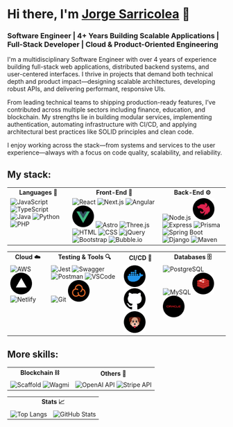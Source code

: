 # Hi there, I'm [Jorge Sarricolea](https://jorgesarricolea.com) 👋

### Software Engineer | 4+ Years Building Scalable Applications | Full-Stack Developer | Cloud & Product-Oriented Engineering

I'm a multidisciplinary Software Engineer with over 4 years of experience building full-stack web applications, distributed backend systems, and user-centered interfaces. I thrive in projects that demand both technical depth and product impact—designing scalable architectures, developing robust APIs, and delivering performant, responsive UIs.

From leading technical teams to shipping production-ready features, I’ve contributed across multiple sectors including finance, education, and blockchain. My strengths lie in building modular services, implementing authentication, automating infrastructure with CI/CD, and applying architectural best practices like SOLID principles and clean code.

I enjoy working across the stack—from systems and services to the user experience—always with a focus on code quality, scalability, and reliability.
## My stack:

<table>
  <tr>
    <td align="center"><strong>Languages 🌟</strong></td>
    <td align="center"><strong>Front-End 🎨</strong></td>
    <td align="center"><strong>Back-End ⚙️</strong></td>
  </tr>
  <tr>
    <td valign="top">
      <img src="assets/javascript-icon.png" alt="JavaScript" width="50">
      <img src="assets/typescript-icon.png" alt="TypeScript" width="50">
      <img src="assets/java-icon.png" alt="Java" width="50">
      <img src="assets/python-icon.png" alt="Python" width="50">
      <img src="assets/php-icon.png" alt="PHP" width="50">
    </td>
    <td valign="top">
      <img src="assets/reactjs-icon.png" alt="React" width="50">
      <img src="assets/nextjs-icon.png" alt="Next.js" width="50">
      <img src="assets/angular-icon.png" alt="Angular" width="50">
      <img src="assets/vuejs-icon.png" alt="Vue" width="50">
      <img src="assets/astro-icon.png" alt="Astro" width="50">
      <img src="assets/threejs-icon.png" alt="Three.js" width="50">
      <img src="assets/html-icon.png" alt="HTML" width="50">
      <img src="assets/css-icon.png" alt="CSS" width="50">
      <img src="assets/jquery-icon.png" alt="jQuery" width="50">
      <img src="assets/boostrap-icon.png" alt="Bootstrap" width="50">
      <img src="assets/bubbleio-icon.png" alt="Bubble.io" width="50">
    </td>
    <td valign="top">
      <img src="assets/nodejs-icon.png" alt="Node.js" width="50">
      <img src="assets/nestjs-icon.png" alt="NestJS" width="50">
      <img src="assets/express-icon.png" alt="Express" width="50">
      <img src="assets/prisma-icon.png" alt="Prisma" width="50">
      <img src="assets/springboot-icon.png" alt="Spring Boot" width="50">
      <img src="assets/django-icon.png" alt="Django" width="50">
      <img src="assets/maven-icon.png" alt="Maven" width="50">
    </td>
  </tr>
</table>

<table>
  <tr>
    <td align="center"><strong>Cloud ☁️</strong></td>
    <td align="center"><strong>Testing & Tools 🔍</strong></td>
    <td align="center"><strong>CI/CD 🚀</strong></td>
    <td align="center"><strong>Databases 🗄️</strong></td>
  </tr>
  <tr>
    <td valign="top">
      <img src="assets/aws-icon.png" alt="AWS" width="50">
      <img src="assets/vercel-icon.png" alt="Vercel" width="50">
      <img src="assets/netlify-icon.png" alt="Netlify" width="50">
    </td>
    <td valign="top">
      <img src="assets/jest-icon.png" alt="Jest" width="50">
      <img src="assets/swagger-icon.png" alt="Swagger" width="50">
      <img src="assets/postman-icon.png" alt="Postman" width="50">
      <img src="assets/vscode-icon.png" alt="VSCode" width="50">
      <img src="assets/git-icon.png" alt="Git" width="50">
      <img src="assets/sonarcloud-icon.png" alt="SonarCloud" width="50">
    </td>
    <td valign="top">
      <img src="assets/docker-icon.png" alt="Docker" width="50">
      <img src="assets/github-icon.png" alt="GitHub Actions" width="50">
      <img src="assets/husky-icon.png" alt="Husky" width="50">
    </td>
    <td valign="top">
      <img src="assets/postgresql-icon.png" alt="PostgreSQL" width="50">
      <img src="assets/mysql-icon.png" alt="MySQL" width="50">
      <img src="assets/redis-icon.png" alt="Redis" width="50">
      <img src="assets/oracle-icon.png" alt="Oracle" width="50">
    </td>
  </tr>
</table>

## More skills:

<table>
  <tr>
    <td align="center"><strong>Blockchain ⛓️</strong></td>
    <td align="center"><strong>Others 🧩</strong></td>
  </tr>
  <tr>
    <td valign="top">
      <img src="assets/scaffold-icon.png" alt="Scaffold" width="50">
      <img src="assets/wagmi-icon.png" alt="Wagmi" width="50">
    </td>
    <td valign="top">
      <img src="assets/openai-icon.png" alt="OpenAI API" width="50">
      <img src="assets/stripe-icon.png" alt="Stripe API" width="50">
    </td>
  </tr>
</table>

<table>
  <tr>
    <td colspan="2" align="center"><strong>Stats 📈</strong></td>
  </tr>
  <tr>
    <td valign="top">
      <img src="https://github-readme-stats.vercel.app/api/top-langs/?username=JorgeSarricolea&theme=dark&layout=compact" alt="Top Langs" />
    </td>
    <td valign="top">
      <img src="https://github-readme-stats.vercel.app/api/?username=JorgeSarricolea&theme=dark" alt="GitHub Stats" />
    </td>
  </tr>
</table>




